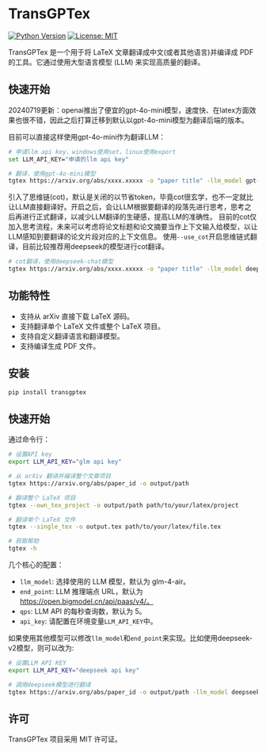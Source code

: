# TransGPTex

[![Python Version](https://img.shields.io/badge/python-3.7+-blue.svg)](https://www.python.org/downloads/)
[![License: MIT](https://img.shields.io/badge/License-MIT-yellow.svg)](https://opensource.org/licenses/MIT)

TransGPTex 是一个用于将 LaTeX 文章翻译成中文(或者其他语言)并编译成 PDF 的工具。它通过使用大型语言模型 (LLM) 来实现高质量的翻译。

## 快速开始

20240719更新：openai推出了便宜的gpt-4o-mini模型，速度快、在latex方面效果也很不错，因此之后打算迁移到默认以gpt-4o-mini模型为翻译后端的版本。

目前可以直接这样使用gpt-4o-mini作为翻译LLM：

```bash
# 申请llm api key，windows使用set，linux使用export
set LLM_API_KEY="申请的llm api key"

# 翻译，使用gpt-4o-mini模型
tgtex https://arxiv.org/abs/xxxx.xxxxx -o "paper title" -llm_model gpt-4o-mini -end_point {api端点 官方或者中转端点}
```

引入了思维链(cot)，默认是关闭的以节省token，毕竟cot很玄学，也不一定就比让LLM直接翻译好。开启之后，会让LLM根据要翻译的段落先进行思考，思考之后再进行正式翻译，以减少LLM翻译的生硬感，提高LLM的准确性。
目前的cot仅加入思考流程，未来可以考虑将论文标题和论文摘要当作上下文输入给模型，以让LLM感知到要翻译的论文片段对应的上下文信息。
使用`--use_cot`开启思维链式翻译，目前比较推荐用deepseek的模型进行cot翻译。
```bash
# cot翻译，使用deepseek-chat模型
tgtex https://arxiv.org/abs/xxxx.xxxxx -o "paper title" -llm_model deepseek-chat -end_point {api端点 官方或者中转端点} --use_cot
```

## 功能特性

- 支持从 arXiv 直接下载 LaTeX 源码。
- 支持翻译单个 LaTeX 文件或整个 LaTeX 项目。
- 支持自定义翻译语言和翻译模型。
- 支持编译生成 PDF 文件。

## 安装

```bash
pip install transgptex
```

## 快速开始
通过命令行：
```bash
# 设置API key
export LLM_API_KEY="glm api key"

# 从 arXiv 翻译并编译整个文章项目
tgtex https://arxiv.org/abs/paper_id -o output/path

# 翻译整个 LaTeX 项目
tgtex --own_tex_project -o output/path path/to/your/latex/project

# 翻译单个 LaTeX 文件
tgtex --single_tex -o output.tex path/to/your/latex/file.tex

# 获取帮助
tgtex -h
```

几个核心的配置：
- `llm_model`: 选择使用的 LLM 模型，默认为 glm-4-air。
- `end_point`: LLM 推理端点 URL，默认为 https://open.bigmodel.cn/api/paas/v4/。
- `qps`: LLM API 的每秒查询数，默认为 5。
- `api_key`: 请配置在环境变量`LLM_API_KEY`中。

如果使用其他模型可以修改`llm_model`和`end_point`来实现。比如使用deepseek-v2模型，则可以改为:
```bash
# 设置LLM API KEY
export LLM_API_KEY="deepseek api key"

# 调用deepseek模型进行翻译
tgtex https://arxiv.org/abs/paper_id -o output/path -llm_model deepseek-chat -end_point https://api.deepseek.com/v1
```

## 许可
TransGPTex 项目采用 MIT 许可证。